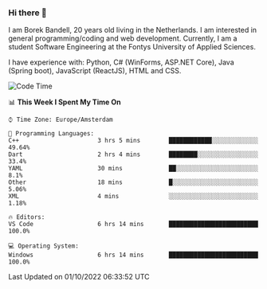 ### Hi there 👋

I am Borek Bandell, 20 years old living in the Netherlands. I am interested in general programming/coding and web development. Currently, I am a student Software Engineering at the Fontys University of Applied Sciences.

I have experience with: Python, C# (WinForms, ASP.NET Core), Java (Spring boot), JavaScript (ReactJS), HTML and CSS.

<!--START_SECTION:waka-->
![Code Time](http://img.shields.io/badge/Code%20Time-239%20hrs%201%20min-blue)

📊 **This Week I Spent My Time On** 

```text
⌚︎ Time Zone: Europe/Amsterdam

💬 Programming Languages: 
C++                      3 hrs 5 mins        ████████████░░░░░░░░░░░░░   49.64% 
Dart                     2 hrs 4 mins        ████████░░░░░░░░░░░░░░░░░   33.4% 
YAML                     30 mins             ██░░░░░░░░░░░░░░░░░░░░░░░   8.1% 
Other                    18 mins             █░░░░░░░░░░░░░░░░░░░░░░░░   5.06% 
XML                      4 mins              ░░░░░░░░░░░░░░░░░░░░░░░░░   1.18%

🔥 Editors: 
VS Code                  6 hrs 14 mins       █████████████████████████   100.0%

💻 Operating System: 
Windows                  6 hrs 14 mins       █████████████████████████   100.0%

```


 Last Updated on 01/10/2022 06:33:52 UTC
<!--END_SECTION:waka-->

<!--**tcBorek2002/tcBorek2002** is a ✨ _special_ ✨ repository because its `README.md` (this file) appears on your GitHub profile.

Here are some ideas to get you started:

- 🔭 I’m currently working on ...
- 🌱 I’m currently learning ...
- 👯 I’m looking to collaborate on ...
- 🤔 I’m looking for help with ...
- 💬 Ask me about ...
- 📫 How to reach me: ...
- 😄 Pronouns: ...
- ⚡ Fun fact: ...
-->
